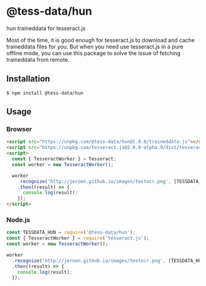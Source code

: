 # @tess-data/hun

hun traineddata for tesseract.js

Most of the time, it is good enough for tesseract.js to download and cache traineddata files for you.
But when you need use tesseract.js in a pure offline mode, you can use this package to solve the issue of fetching traineddata from remote.

## Installation

```
$ npm install @tess-data/hun
```

## Usage

### Browser

```html
<script src="https://unpkg.com/@tess-data/hun@1.0.0/traineddata.js"></script>
<script src="https://unpkg.com/tesseract.js@2.0.0-alpha.9/dist/tesseract.min.js"></script>
<script>
  const { TesseractWorker } = Tesseract;
  const worker = new TesseractWorker();

  worker
    .recognize('http://jeroen.github.io/images/testocr.png', [TESSDATA_HUN])
    .then((result) => {
      console.log(result);
    });
</script>
```

### Node.js

```javascript
const TESSDATA_HUN = require('@tess-data/hun');
const { TesseractWorker } = require('tesseract.js');
const worker = new TesseractWorker();

worker
  .recognize('http://jeroen.github.io/images/testocr.png', [TESSDATA_HUN])
  .then((result) => {
    console.log(result);
  });
```
